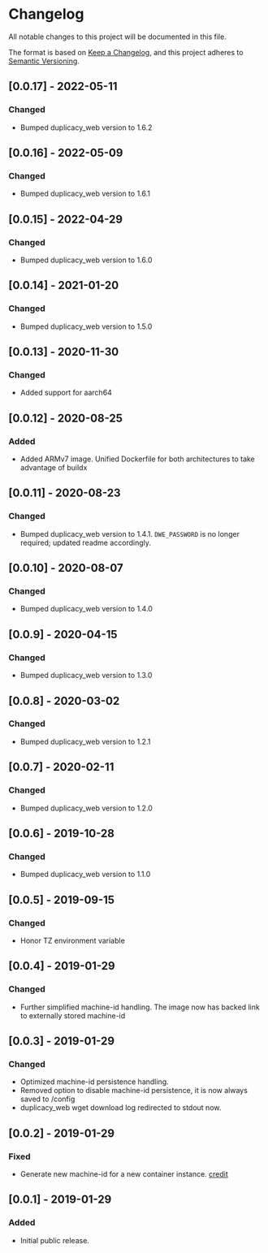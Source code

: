 # Changelog
All notable changes to this project will be documented in this file.

The format is based on [Keep a Changelog](https://keepachangelog.com/en/1.0.0/),
and this project adheres to [Semantic Versioning](https://semver.org/spec/v2.0.0.html).


## [0.0.17] - 2022-05-11
### Changed
- Bumped duplicacy_web version to 1.6.2

## [0.0.16] - 2022-05-09
### Changed
- Bumped duplicacy_web version to 1.6.1

## [0.0.15] - 2022-04-29
### Changed
- Bumped duplicacy_web version to 1.6.0

## [0.0.14] - 2021-01-20
### Changed
- Bumped duplicacy_web version to 1.5.0

## [0.0.13] - 2020-11-30
### Changed
- Added support for aarch64

## [0.0.12] - 2020-08-25
### Added
- Added ARMv7 image. Unified Dockerfile for both architectures to take advantage of buildx

## [0.0.11] - 2020-08-23
### Changed
- Bumped duplicacy_web version to 1.4.1. `DWE_PASSWORD` is no longer required; updated readme accordingly.

## [0.0.10] - 2020-08-07
### Changed
- Bumped duplicacy_web version to 1.4.0

## [0.0.9] - 2020-04-15
### Changed
- Bumped duplicacy_web version to 1.3.0

## [0.0.8] - 2020-03-02
### Changed
- Bumped duplicacy_web version to 1.2.1

## [0.0.7] - 2020-02-11
### Changed
- Bumped duplicacy_web version to 1.2.0

## [0.0.6] - 2019-10-28
### Changed
- Bumped duplicacy_web version to 1.1.0

## [0.0.5] - 2019-09-15
### Changed
- Honor TZ environment variable

## [0.0.4] - 2019-01-29
### Changed
- Further simplified machine-id handling. The image now has backed link to externally stored machine-id

## [0.0.3] - 2019-01-29
### Changed
- Optimized machine-id persistence handling.
- Removed option to disable machine-id persistence, it is now always saved to /config
- duplicacy_web wget download log redirected to stdout now.

## [0.0.2] - 2019-01-29
### Fixed
- Generate new machine-id for a new container instance. [credit](https://forum.duplicacy.com/t/run-web-ui-in-a-docker-container/1505/21) 

## [0.0.1] - 2019-01-29
### Added
- Initial public release.
